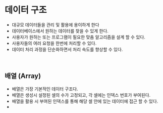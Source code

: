 
# 데이터 구조 
* 대규모 데이터들을 관리 및 활용에 용이하게 한다
* 데이터베이스에서 원하는 데이터를 찾을 수 있게 한다.
* 사용자가 원하는 또는 프로그램이 필요한 맞춤 알고리즘을 설계 할 수 있다.
* 사용자들의 여러 요청을 한번에 처리할 수 있다.
* 데이터 처리 과정을 단순화하면서 처리 속도를 향상할 수 있다.

<br>

## 배열 (Array)
* 배열은 가장 기본적인 데이터 구조다.  
* 배열은 생성시 설정된 셀의 수가 고정되고, 각 셀에는 인덱스 번호가 부여된다.
* 배열을 활용 시 부여된 인덱스를 통해 해당 셀 안에 있는 데이터에 접근 할 수 있다.
* 
